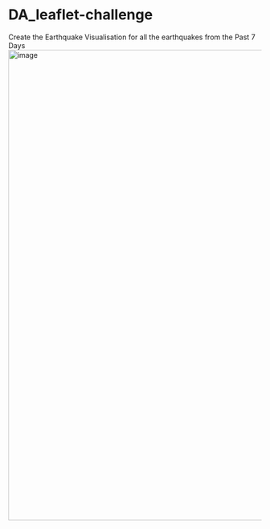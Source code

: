 # DA_leaflet-challenge

Create the Earthquake Visualisation  for all the earthquakes from the Past 7 Days
<img width="938" alt="image" src="https://github.com/rajbondili/DA_leaflet-challenge/assets/142377615/fa854371-65ea-434a-8251-4097f86c130f">
